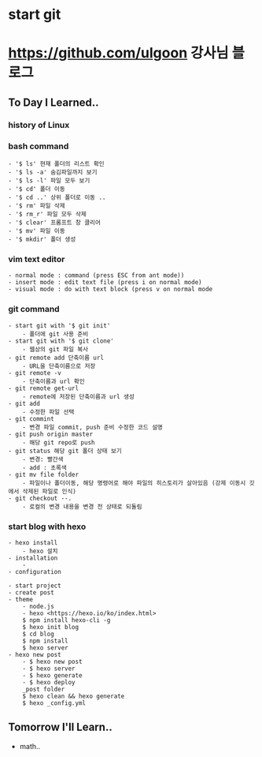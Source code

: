 # start git
# https://github.com/ulgoon 강사님 블로그

## To Day I Learned..

### history of Linux

### bash command
	- '$ ls' 현재 폴더의 리스트 확인
	- '$ ls -a' 숨김파일까지 보기
	- '$ ls -l' 파일 모두 보기
	- '$ cd' 폴더 이동
	- '$ cd ..' 상위 폴더로 이동 ..
	- '$ rm' 파일 삭제
	- '$ rm_r' 파일 모두 삭제
	- '$ clear' 프롬프트 창 클리어
	- '$ mv' 파일 이동
	- '$ mkdir' 폴더 생성

### vim text editor
	- normal mode : command (press ESC from ant mode))
	- insert mode : edit text file (press i on normal mode)
	- visual mode : do with text block (press v on normal mode

### git command
	- start git with '$ git init' 
		- 폴더에 git 사용 준비
	- start git with '$ git clone' 
		- 웹상의 git 파일 복사
	- git remote add 단축이름 url 
		- URL을 단축이름으로 저장
	- git remote -v 
		- 단축이름과 url 확인
	- git remote get-url
		- remote에 저장된 단축이름과 url 생성
	- git add 
		- 수정한 파일 선택
	- git commint  
		- 변경 파일 commit, push 준비 수정한 코드 설명
	- git push origin master 
		- 해당 git repo로 push
	- git status 해당 git 폴더 상태 보기 
		- 변경: 빨간색
		- add : 초록색
	- git mv file folder 
		- 파일이나 폴더이동, 해당 명령어로 해야 파일의 히스토리가 살아있음 (강제 이동시 깃에서 삭제된 파일로 인식)
	- git checkout --.
		- 로컬의 변경 내용을 변경 전 상태로 되돌림


### start blog with hexo
	- hexo install 
		- hexo 설치
	- installation
		- 
	- configuration
	
	- start project
	- create post
	- theme
		- node.js 
		- hexo <https://hexo.io/ko/index.html>
		$ npm install hexo-cli -g
        $ hexo init blog
        $ cd blog
        $ npm install
        $ hexo server
    - hexo new post
    	- $ hexo new post 
    	- $ hexo server
    	- $ hexo generate
    	- $ hexo deploy
        _post folder
        $ hexo clean && hexo generate
        $ hexo _config.yml 

## Tomorrow I'll Learn..

- math..
